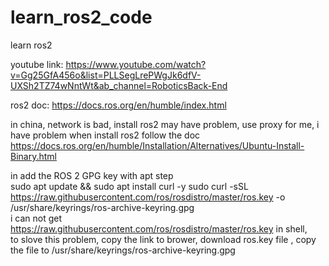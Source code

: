 # learn_ros2_code
learn ros2

youtube link: https://www.youtube.com/watch?v=Gg25GfA456o&list=PLLSegLrePWgJk6dfV-UXSh2TZ74wNntWt&ab_channel=RoboticsBack-End  

ros2 doc: https://docs.ros.org/en/humble/index.html  

in china, network is bad, install ros2 may have problem, use proxy
for me, i have problem when install ros2 follow the doc https://docs.ros.org/en/humble/Installation/Alternatives/Ubuntu-Install-Binary.html

in add the ROS 2 GPG key with apt step   
  sudo apt update && sudo apt install curl -y
  sudo curl -sSL https://raw.githubusercontent.com/ros/rosdistro/master/ros.key -o /usr/share/keyrings/ros-archive-keyring.gpg  
i can not get https://raw.githubusercontent.com/ros/rosdistro/master/ros.key in shell,   
to slove this problem, copy the link to brower, download ros.key file , copy the file to /usr/share/keyrings/ros-archive-keyring.gpg
